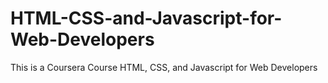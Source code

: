 # HTML-CSS-and-Javascript-for-Web-Developers
This is a Coursera Course HTML, CSS, and Javascript for Web Developers 
